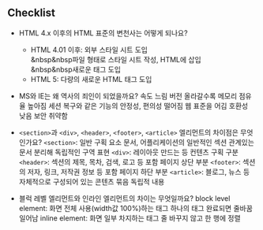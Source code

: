 ## Checklist

* HTML 4.x 이후의 HTML 표준의 변천사는 어떻게 되나요?
  * HTML 4.01 이후: 외부 스타일 시트 도입  
                &nbsp&nbsp파일 형태로 스타일 시트 작성, HTML에 삽입  
                &nbsp&nbsp새로운 태그 도입  
  * HTML 5: 다량의 새로운 HTML 태그 도입

* MS와 IE는 왜 역사의 죄인이 되었을까요?
속도 느림
버전 올라갈수록 메모리 점유율 높아짐
세션 복구와 같은 기능의 안정성, 편의성 떨어짐
웹 표준을 어김
호환성 낮음
보안 취약함

* `<section>`과 `<div>`, `<header>`, `<footer>`, `<article>` 엘리먼트의 차이점은 무엇인가요?
`<section>`: 일반 구획 요소 문서, 어플리케이션의 일반적인 섹션
             관계있는 문서 분리해 독립적인 구역 표현
`<div>`: 레이아웃 만드는 등 컨텐츠 구획 구분
`<header>`: 섹션의 제목, 목차, 검색, 로고 등 포함
            페이지 상단 부분
`<footer>`: 섹션의 저자, 링크, 저작권 정보 등 포함
            페이지 하단 부분
`<article>`: 블로그, 뉴스 등 자체적으로 구성되어 있는 콘텐츠 묶음
             독립적 내용
  
* 블럭 레벨 엘리먼트와 인라인 엘리먼트의 차이는 무엇일까요?
block level element: 화면 전체 사용(width값 100%)하는 태그
                     하나의 태그 완료되면 줄바꿈 일어남
inline element: 화면 일부 차지하는 태그
                줄 바꾸지 않고 한 행에 정렬
